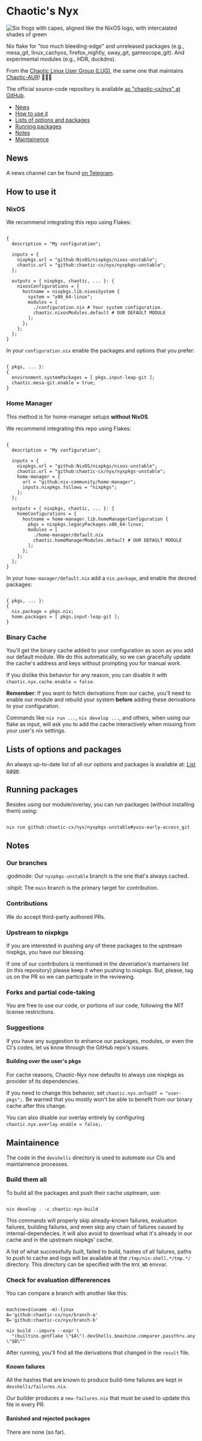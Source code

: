 <h1>Chaotic's Nyx</h1>

<img alt="Six frogs with capes, aligned like the NixOS logo, with intercalated shades of green" src="https://gist.githubusercontent.com/PedroHLC/f6eaa9dfcf190e18b753e98fd265c8d3/raw/nix-frog-with-capes-web.svg" />

<p>Nix flake for "too much bleeding-edge" and unreleased packages (e.g., mesa_git, linux_cachyos, firefox_nightly, sway_git, gamescope_git). And experimental modules (e.g., HDR, duckdns).</p>

<p>From the <a href="https://github.com/chaotic-cx">Chaotic Linux User Group (LUG)</a>, the same one that maintains <a href="https://aur.chaotic.cx">Chaotic-AUR</a>! 🧑🏻‍💻</p>

<p>The official source-code repository is available <a href="https://github.com/chaotic-cx/nyx">as "chaotic-cx/nyx" at GitHub</a>.</p>

<ul>
  <li><a href="#News">News</a></li>
  <li><a href="#How to use it">How to use it</a></li>
  <li><a href="#Lists of options and packages">Lists of options and packages</a></li>
  <li><a href="#Running packages">Running packages</a></li>
  <li><a href="#Notes">Notes</a></li>
  <li><a href="#Maintainence">Maintainence</a></li>
</ul>

<h2 id="News">News</h2>

<p>A news channel can be found <a href="https://t.me/s/chaotic_nyx">on Telegram</a>.</p>

<h2 id="How to use it">How to use it</h2>

<h3>NixOS</h3>

<p>We recommend integrating this repo using Flakes:</p>

<pre lang="nix"><code>
{
  description = "My configuration";

  inputs = {
    nixpkgs.url = "github:NixOS/nixpkgs/nixos-unstable";
    chaotic.url = "github:chaotic-cx/nyx/nyxpkgs-unstable";
  };

  outputs = { nixpkgs, chaotic, ... }: {
    nixosConfigurations = {
      hostname = nixpkgs.lib.nixosSystem {
        system = "x86_64-linux";
        modules = [
          ./configuration.nix # Your system configuration.
          chaotic.nixosModules.default # OUR DEFAULT MODULE
        ];
      };
    };
  };
}
</code></pre>

<p>In your <code>configuration.nix</code> enable the packages and options that you prefer:</p>

<pre lang="nix"><code>
{ pkgs, ... }:
{
  environment.systemPackages = [ pkgs.input-leap-git ];
  chaotic.mesa-git.enable = true;
}
</code></pre>

<h3>Home Manager</h3>

<p>This method is for home-manager setups <strong>without NixOS</strong>.</p>

<p>We recommend integrating this repo using Flakes:</p>

<pre lang="nix"><code>
{
  description = "My configuration";

  inputs = {
    nixpkgs.url = "github:NixOS/nixpkgs/nixos-unstable";
    chaotic.url = "github:chaotic-cx/nyx/nyxpkgs-unstable";
    home-manager = {
      url = "github:nix-community/home-manager";
      inputs.nixpkgs.follows = "nixpkgs";
    };
  };

  outputs = { nixpkgs, chaotic, ... }: {
    homeConfigurations = {
      hostname = home-manager.lib.homeManagerConfiguration {
        pkgs = nixpkgs.legacyPackages.x86_64-linux;
        modules = [
          ./home-manager/default.nix
          chaotic.homeManagerModules.default # OUR DEFAULT MODULE
        ];
      };
    };
  };
}
</code></pre>

<p>In your <code>home-manager/default.nix</code> add a <code>nix.package</code>, and enable the desired packages:</p>

<pre lang="nix"><code>
{ pkgs, ... }:
{
  nix.package = pkgs.nix;
  home.packages = [ pkgs.input-leap-git ];
}
</code></pre>

<h3>Binary Cache</h3>

<p>You'll get the binary cache added to your configuration as soon as you add our default module.
We do this automatically, so we can gracefully update the cache's address and keys without prompting you for manual work.</p>

<p>If you dislike this behavior for any reason, you can disable it with <code>chaotic.nyx.cache.enable = false</code>.</p>

<p><strong>Remember</strong>: If you want to fetch derivations from our cache, you'll need to enable our module and rebuild your system <strong>before</strong> adding these derivations to your configuration.</p>

<p>Commands like <code>nix run ...</code>, <code>nix develop ...</code>, and others, when using our flake as input, will ask you to add the cache interactively when missing from your user's nix settings.</p>

<h2 id="Lists of options and packages">Lists of options and packages</h2>

<!-- cut here --><p>An always up-to-date list of all our options and packages is available at: <a href="https://www.nyx.chaotic.cx/#Lists%20of%20options%20and%20packages">List page</a>.</p><!-- cut here -->

<h2 id="Running packages">Running packages</h2>

<p>Besides using our module/overlay, you can run packages (without installing them) using:</p>

<pre lang="sh"><code>
nix run github:chaotic-cx/nyx/nyxpkgs-unstable#yuzu-early-access_git
</code></pre>

<h2 id="Notes">Notes</h2>

<h3>Our branches</h3>

<p>:godmode: Our <code>nyxpkgs-unstable</code> branch is the one that's always cached.</p>

<p>:shipit: The <code>main</code> branch is the primary target for contribution.</p>

<h3>Contributions</h3>

<p>We do accept third-party authored PRs.</p>

<h3>Upstream to nixpkgs</h3>

<p>If you are interested in pushing any of these packages to the upstream nixpkgs, you have our blessing.</p>

<p>If one of our contributors is mentioned in the deveriation's mantainers list (in this repository) please keep it when pushing to nixpkgs. But, please, tag us on the PR so we can participate in the reviewing.</p>

<h3>Forks and partial code-taking</h3>

<p>You are free to use our code, or portions of our code, following the MIT license restrictions.</p>

<h3>Suggestions</h3>

<p>If you have any suggestion to enhance our packages, modules, or even the CI's codes, let us know through the GitHub repo's issues.</p>

<h4>Building over the user's pkgs</h4>

<p>For cache reasons, Chaotic-Nyx now defaults to always use nixpkgs as provider of its dependencies.</p>

<p>If you need to change this behavior, set <code>chaotic.nyx.onTopOf = "user-pkgs";</code>. Be warned that you mostly won't be able to benefit from our binary cache after this change.</p>

<p>You can also disable our overlay entirely by configuring <code>chaotic.nyx.overlay.enable = false;</code>.</p>

<h2 id="Maintainence">Maintainence</h2>

<p>The code in the <code>devshells</code> directory is used to automate our CIs and maintainence processes.</p>

<h3>Build them all</h3>

<p>To build all the packages and push their cache usptream, use:</p>

<pre lang="sh"><code>
nix develop . -c chaotic-nyx-build
</code></pre>

<p>This commands will properly skip already-known failures, evaluation failures, building failures, and even skip any chain of failures caused by internal-dependecies. It will also avoid to download what it's already in our cache and in the upstream nixpkgs' cache.</p>

<p>A list of what successfully built, failed to build, hashes of all failures, paths to push to cache and logs will be available at the <code>/tmp/nix-shell.*/tmp.*/</code> directory. This directory can be specified with the <code>NYX_WD</code> envvar.</p>

<h3>Check for evaluation differerences</h3>

<p>You can compare a branch with another like this:</p>

<pre lang="bash"><code>
machine=$(uname -m)-linux
A='github:chaotic-cx/nyx/branch-a'
B='github:chaotic-cx/nyx/branch-b'

nix build --impure --expr \
  "(builtins.getFlake \"$A\").devShells.$machine.comparer.passthru.any \"$B\""
</code></pre>

<p>After running, you'll find all the derivations that changed in the <code>result</code> file.</p>

<h4>Known failures</h4>

<p>All the hashes that are known to produce build-time failures are kept in <code>devshells/failures.nix</code>.</p>

<p>Our builder produces a <code>new-failures.nix</code> that must be used to update this file in every PR.</p>

<h4>Banished and rejected packages</h4>

<p>There are none (so far).</p>
